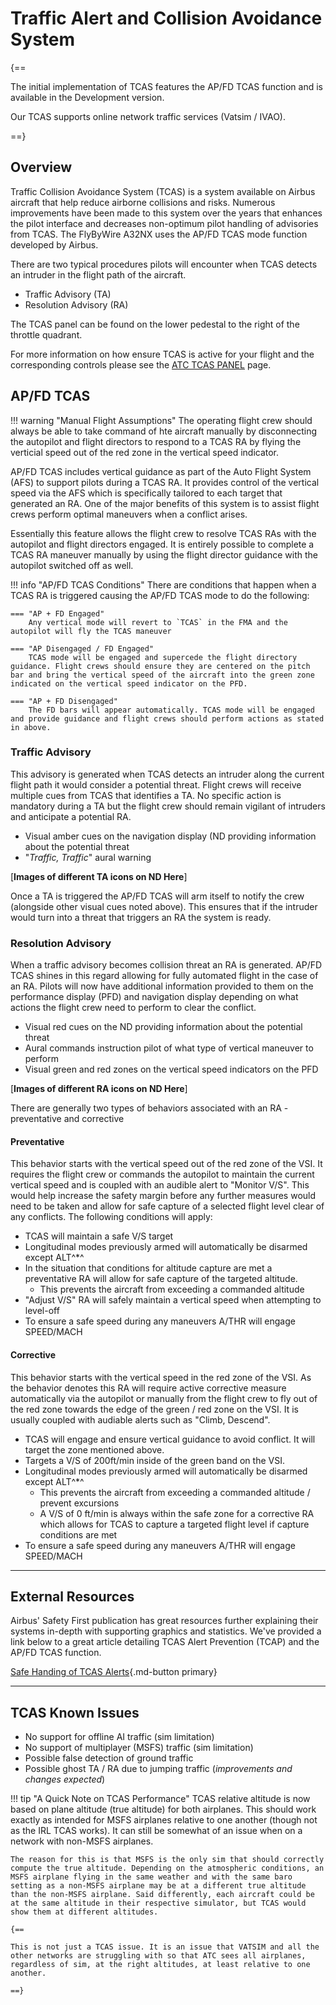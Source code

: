 # Traffic Alert and Collision Avoidance System

{==

The initial implementation of TCAS features the AP/FD TCAS function and is available in the Development version.

Our TCAS supports online network traffic services (Vatsim / IVAO).

==}

## Overview

Traffic Collision Avoidance System (TCAS) is a system available on Airbus aircraft that help reduce airborne collisions and risks. Numerous improvements have been made to this system over the years that enhances the pilot interface and decreases non-optimum pilot handling of advisories from TCAS. The FlyByWire A32NX uses the AP/FD TCAS mode function developed by Airbus.

There are two typical procedures pilots will encounter when TCAS detects an intruder in the flight path of the aircraft.

- Traffic Advisory (TA)
- Resolution Advisory (RA)

The TCAS panel can be found on the lower pedestal to the right of the throttle quadrant.

For more information on how ensure TCAS is active for your flight and the corresponding controls please see the [ATC TCAS PANEL](../../a32nx-briefing/flight-deck/pedestal/atc-tcas.md) page.

## AP/FD TCAS

!!! warning "Manual Flight Assumptions"
    The operating flight crew should always be able to take command of hte aircraft manually by disconnecting the autopilot and flight directors to respond to a TCAS RA by flying the verticial speed out of the red zone in the vertical speed indicator.

AP/FD TCAS includes vertical guidance as part of the Auto Flight System (AFS) to support pilots during a TCAS RA. It provides control of the vertical speed via the AFS which is specifically tailored to each target that generated an RA. One of the major benefits of this system is to assist flight crews perform optimal maneuvers when a conflict arises.

Essentially this feature allows the flight crew to resolve TCAS RAs with the autopilot and flight directors engaged. It is entirely possible to complete a TCAS RA maneuver manually by using the flight director guidance with the autopilot switched off as well.

!!! info "AP/FD TCAS Conditions"
    There are conditions that happen when a TCAS RA is triggered causing the AP/FD TCAS mode to do the following:

    === "AP + FD Engaged"
        Any vertical mode will revert to `TCAS` in the FMA and the autopilot will fly the TCAS maneuver

    === "AP Disengaged / FD Engaged"
        TCAS mode will be engaged and supercede the flight directory guidance. Flight crews should ensure they are centered on the pitch bar and bring the vertical speed of the aircraft into the green zone indicated on the vertical speed indicator on the PFD.

    === "AP + FD Disengaged"
        The FD bars will appear automatically. TCAS mode will be engaged and provide guidance and flight crews should perform actions as stated in above.

### Traffic Advisory

This advisory is generated when TCAS detects an intruder along the current flight path it would consider a potential threat. Flight crews will receive multiple cues from TCAS that identifies a TA. No specific action is mandatory during a TA but the flight crew should remain vigilant of intruders and anticipate a potential RA. 

- Visual amber cues on the navigation display (ND providing information about the potential threat
- "*Traffic, Traffic*" aural warning

[**Images of different TA icons on ND Here**]

Once a TA is triggered the AP/FD TCAS will arm itself to notify the crew (alongside other visual cues noted above). This ensures that if the intruder would turn into a threat that triggers an RA the system is ready.

### Resolution Advisory

When a traffic advisory becomes collision threat an RA is generated. AP/FD TCAS shines in this regard allowing for fully automated flight in the case of an RA. Pilots will now have additional information provided to them on the performance display (PFD) and navigation display depending on what actions the flight crew need to perform to clear the conflict.

- Visual red cues on the ND providing information about the potential threat
- Aural commands instruction pilot of what type of vertical maneuver to perform
- Visual green and red zones on the vertical speed indicators on the PFD

[**Images of different RA icons on ND Here**]

There are generally two types of behaviors associated with an RA - preventative and corrective

#### Preventative

This behavior starts with the vertical speed out of the red zone of the VSI. It requires the flight crew or commands the autopilot to maintain the current vertical speed and is coupled with an audible alert to "Monitor V/S". This would help increase the safety margin before any further measures would need to be taken and allow for safe capture of a selected flight level clear of any conflicts. The following conditions will apply:

- TCAS will maintain a safe V/S target
- Longitudinal modes previously armed will automatically be disarmed except ALT^*^
- In the situation that conditions for altitude capture are met a preventative RA will allow for safe capture of the targeted altitude.
    - This prevents the aircraft from exceeding a commanded altitude
- "Adjust V/S" RA will safely maintain a vertical speed when attempting to level-off
- To ensure a safe speed during any maneuvers A/THR will engage SPEED/MACH

#### Corrective

This behavior starts with the vertical speed in the red zone of the VSI. As the behavior denotes this RA will require active corrective measure automatically via the autopilot or manually from the flight crew to fly out of the red zone towards the edge of the green / red zone on the VSI. It is usually coupled with audiable alerts such as "Climb, Descend".

- TCAS will engage and ensure vertical guidance to avoid conflict. It will target the zone mentioned above.
- Targets a V/S of 200ft/min inside of the green band on the VSI.
- Longitudinal modes previously armed will automatically be disarmed except ALT^*^
    - This prevents the aircraft from exceeding a commanded altitude / prevent excursions
    - A V/S of 0 ft/min is always within the safe zone for a corrective RA which allows for TCAS to capture a targeted flight level if capture conditions are met
- To ensure a safe speed during any maneuvers A/THR will engage SPEED/MACH

---

## External Resources

Airbus' Safety First publication has great resources further explaining their systems in-depth with supporting graphics and statistics. We've provided a link below to a great article detailing TCAS Alert Prevention (TCAP) and the AP/FD TCAS function.

[Safe Handing of TCAS Alerts](https://safetyfirst.airbus.com/safe-handling-of-tcas-alerts/){.md-button primary}

---

## TCAS Known Issues

- No support for offline AI traffic (sim limitation)
- No support of multiplayer (MSFS) traffic (sim limitation)
- Possible false detection of ground traffic
- Possible ghost TA / RA due to jumping traffic (*improvements and changes expected*)

!!! tip "A Quick Note on TCAS Performance"
    TCAS relative altitude is now based on plane altitude (true altitude) for both airplanes. This should work exactly as intended for MSFS airplanes relative to one another (though not as the IRL TCAS works). It can still be somewhat of an issue when on a network with non-MSFS airplanes.

    The reason for this is that MSFS is the only sim that should correctly compute the true altitude. Depending on the atmospheric conditions, an MSFS airplane flying in the same weather and with the same baro setting as a non-MSFS airplane may be at a different true altitude than the non-MSFS airplane. Said differently, each aircraft could be at the same altitude in their respective simulator, but TCAS would show them at different altitudes.

    {==

    This is not just a TCAS issue. It is an issue that VATSIM and all the other networks are struggling with so that ATC sees all airplanes, regardless of sim, at the right altitudes, at least relative to one another.

    ==}
